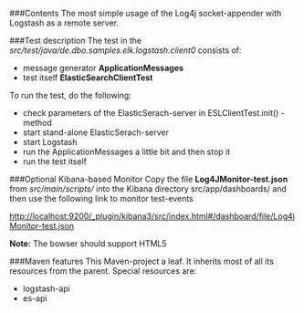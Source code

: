 
###Contents
The most simple usage of the Log4j socket-appender with Logstash as a remote server.

###Test description
The test in the *src/test/java/de.dbo.samples.elk.logstash.client0* consists of:

- message generator **ApplicationMessages**
- test itself **ElasticSearchClientTest**

To run the test, do the following:

- check parameters of the ElasticSerach-server in ESLClientTest.init() - method
- start stand-alone ElasticSerach-server
- start Logstash
- run the ApplicationMessages a little bit and then stop it
- run the test itself

###Optional Kibana-based Monitor
Copy the file **Log4JMonitor-test.json** from  *src/main/scripts/* into 
the Kibana directory <HOME>src/app/dashboards/ and then use the following link 
to monitor test-events

[http://localhost:9200/_plugin/kibana3/src/index.html#/dashboard/file/Log4jMonitor-test.json](http://localhost:9200/_plugin/kibana3/src/index.html#/dashboard/file/Log4jMonitor-test.json)

**Note:** The bowser should support HTML5

###Maven features
This Maven-project a leaf. It inherits most of all its resources from the parent.
Special resources are:

- logstash-api
- es-api 
